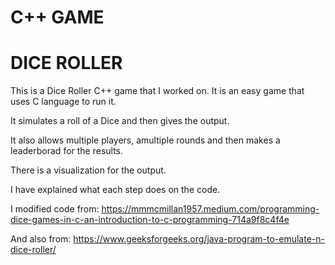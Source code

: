 # C++ GAME
# DICE ROLLER
This is a Dice Roller C++ game that I worked on. It is an easy game that uses C language to run it.

It simulates a roll of a Dice and then gives the output.

It also allows multiple players, amultiple rounds and then makes a leaderborad for the results.

There is a visualization for the output.

I have explained what each step does on the code.

I modified code from: https://mmmcmillan1957.medium.com/programming-dice-games-in-c-an-introduction-to-c-programming-714a9f8c4f4e

And also from: https://www.geeksforgeeks.org/java-program-to-emulate-n-dice-roller/
